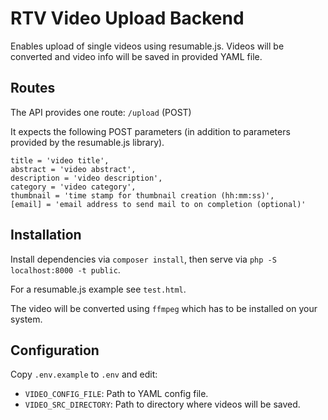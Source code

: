 # RTV Video Upload Backend

Enables upload of single videos using resumable.js. 
Videos will be converted and video info will be saved in provided YAML file.

## Routes

The API provides one route: `/upload` (POST)

It expects the following POST parameters (in addition to parameters provided by the resumable.js library).

```
title = 'video title',
abstract = 'video abstract',
description = 'video description',
category = 'video category',
thumbnail = 'time stamp for thumbnail creation (hh:mm:ss)',
[email] = 'email address to send mail to on completion (optional)'
```

## Installation

Install dependencies via `composer install`, then serve via `php -S localhost:8000 -t public`.

For a resumable.js example see `test.html`.

The video will be converted using `ffmpeg` which has to be installed on your system.

## Configuration

Copy `.env.example` to `.env` and edit:
* `VIDEO_CONFIG_FILE`: Path to YAML config file.
* `VIDEO_SRC_DIRECTORY`: Path to directory where videos will be saved.
